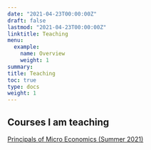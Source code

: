 ```yaml
---
date: "2021-04-23T00:00:00Z"
draft: false
lastmod: "2021-04-23T00:00:00Z"
linktitle: Teaching
menu:
  example:
    name: Overview
    weight: 1
summary:  
title: Teaching
toc: true
type: docs
weight: 1
---
```


## Courses I am teaching

[Principals of Micro Economics (Summer 2021)](/ECON2304)
